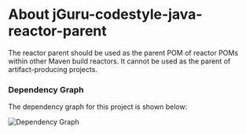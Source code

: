 # About jGuru-codestyle-java-reactor-parent

The reactor parent should be used as the parent POM of reactor POMs within other 
Maven build reactors. It cannot be used as the parent of artifact-producing projects.

### Dependency Graph

The dependency graph for this project is shown below:

![Dependency Graph](./images/dependency_graph.png)